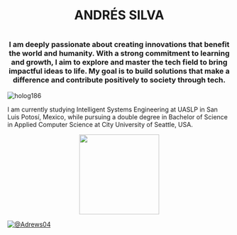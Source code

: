 <div align="center">
    <h1> ANDRÉS SILVA <h1>
    <h3>
    I am deeply passionate about creating innovations that benefit the world and humanity. With a strong commitment to learning and growth, I aim to explore and master the tech field to bring impactful ideas to life. My goal is to build solutions that make a difference and contribute positively to society through tech.
    </h3>
</div>    
        
![holog186](https://github.com/user-attachments/assets/aec172d9-6645-4b9d-85d6-b4ccafde6ed0)

I am currently studying Intelligent Systems Engineering at UASLP in San Luis Potosí, Mexico, while pursuing a double degree in Bachelor of Science in Applied Computer Science at City University of Seattle, USA.



<p align="center">
<a href="https://github.com/Adrews04">
  <img height="180em" src="https://github-readme-stats-eight-theta.vercel.app/api/top-langs/?username=Adrews04&layout=compact&langs_count=15&theme=algolia"/>
</a>
</p>

 [![@Adrews04](https://img.icons8.com/fluency/48/000000/linkedin.png "@jose-andres-silva-bravo")](https://www.linkedin.com/in/josé-andrés-silva-bravo-a93510312) 
